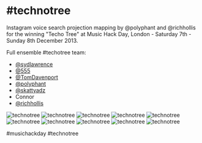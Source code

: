 # #technotree

Instagram voice search projection mapping by @polyphant and @richhollis for the winning "Techo Tree" at Music Hack Day, London - Saturday 7th - Sunday 8th December 2013. 

Full ensemble #techotree team:

- [@sydlawrence](https://twitter.com/sydlawrence)
- [@555](https://twitter.com/555)
- [@TomDavenport](https://twitter.com/TomDavenport)
- [@polyphant](https://twitter.com/polyphant)
- [@skattyadz](https://twitter.com/skattyadz)
- Connor
- [@richhollis](https://twitter.com/richhollis)


![technotree](http://distilleryimage4.s3.amazonaws.com/c68a9c285fff11e3a9890e59466a27ed_6.jpg)
![technotree](http://distilleryimage4.s3.amazonaws.com/08679c7c603c11e382a90ad12b6d3376_6.jpg)
![technotree](http://distilleryimage2.s3.amazonaws.com/0f2546e6603b11e39dfb0ac1ed5599c8_6.jpg)
![technotree](http://distilleryimage6.s3.amazonaws.com/100683b2600011e38352122ed0b019ef_6.jpg)
![technotree](http://distilleryimage5.s3.amazonaws.com/4df3870c603b11e3a24212df786a068e_6.jpg)
![technotree](http://distilleryimage1.s3.amazonaws.com/6a2ea5ec5f7211e39395120aa4c2c382_6.jpg)
![technotree](http://distilleryimage10.s3.amazonaws.com/c3512104603a11e386531224b657c6a3_6.jpg)
![technotree](http://distilleryimage6.s3.amazonaws.com/d5c20c7e600b11e3b8c61207f57a3820_6.jpg)
![technotree](http://distilleryimage9.s3.amazonaws.com/e669824e603a11e39c22120bf3493343_6.jpg)
![technotree](http://distilleryimage0.s3.amazonaws.com/fdefc9e05f9611e38e330ec216d01c99_6.jpg)

 #musichackday #technotree
